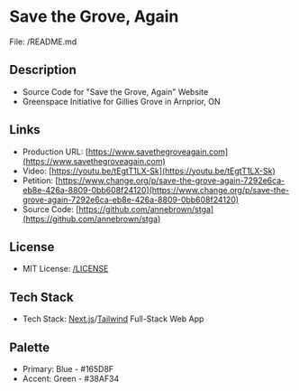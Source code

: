 # Save the Grove, Again

File: /README.md

## Description

- Source Code for "Save the Grove, Again" Website 
- Greenspace Initiative for Gillies Grove in Arnprior, ON

## Links

- Production URL: [https://www.savethegroveagain.com](https://www.savethegroveagain.com)
- Video: [https://youtu.be/tEgtT1LX-Sk](https://youtu.be/tEgtT1LX-Sk)
- Petition: [https://www.change.org/p/save-the-grove-again-7292e6ca-eb8e-426a-8809-0bb608f24120](https://www.change.org/p/save-the-grove-again-7292e6ca-eb8e-426a-8809-0bb608f24120)
- Source Code: [https://github.com/annebrown/stga](https://github.com/annebrown/stga)

## License

- MIT License: [/LICENSE](/LICENSE)

## Tech Stack

- Tech Stack: [Next.js](https://nextjs.org/)/[Tailwind](https://tailwindcss.com/) Full-Stack Web App

## Palette

- Primary: Blue - #165D8F
- Accent: Green - #38AF34
